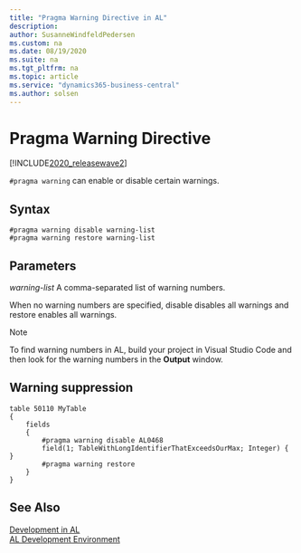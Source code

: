 ```yaml
---
title: "Pragma Warning Directive in AL"
description: 
author: SusanneWindfeldPedersen
ms.custom: na
ms.date: 08/19/2020
ms.suite: na
ms.tgt_pltfrm: na
ms.topic: article
ms.service: "dynamics365-business-central"
ms.author: solsen
---
```


# Pragma Warning Directive

[!INCLUDE[2020_releasewave2](../includes/2020_releasewave2.md)]

`#pragma warning` can enable or disable certain warnings.

## Syntax


```
#pragma warning disable warning-list  
#pragma warning restore warning-list  
```

## Parameters

*warning-list* 
A comma-separated list of warning numbers.

When no warning numbers are specified, disable disables all warnings and restore enables all warnings.

> [!NOTE]  
> To find warning numbers in AL, build your project in Visual Studio Code and then look for the warning numbers in the **Output** window.


## Warning suppression

```
table 50110 MyTable
{
    fields
    {
        #pragma warning disable AL0468
        field(1; TableWithLongIdentifierThatExceedsOurMax; Integer) { }
        #pragma warning restore
    }
}
```

## See Also

[Development in AL](devenv-dev-overview.md)  
[AL Development Environment](devenv-reference-overview.md)